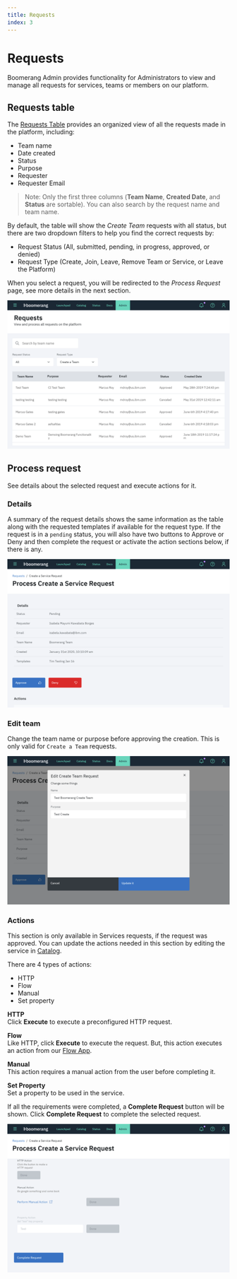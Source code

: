 ```yaml
---
title: Requests
index: 3
---
```


# Requests

Boomerang Admin provides functionality for Administrators to view and manage all requests for services, teams or members on our platform.

## Requests table

The [Requests Table](https://launch.boomerangplatform.net/admin/table) provides an organized view of all the requests made in the platform, including:

- Team name
- Date created
- Status
- Purpose
- Requester
- Requester Email

> Note: Only the first three columns (**Team Name**, **Created Date**, and **Status** are sortable). You can also search by the request name and team name.

By default, the table will show the _Create Team_ requests with all status, but there are two dropdown filters to help you find the correct requests by:

- Request Status (All, submitted, pending, in progress, approved, or denied)
- Request Type (Create, Join, Leave, Remove Team or Service, or Leave the Platform)

When you select a request, you will be redirected to the _Process Request_ page, see more details in the next section.

![Requests Table](./assets/img/requests/boomerangadmin_requests_table.png)

## Process request

See details about the selected request and execute actions for it.

### Details

A summary of the request details shows the same information as the table along with the requested templates if available for the request type. If the request is in a `pending` status, you will also have two buttons to Approve or Deny and then complete the request or activate the action sections below, if there is any.

![Request Process Details](./assets/img/requests/boomerangadmin_requests_process_details.png)

### Edit team

Change the team name or purpose before approving the creation. This is only valid for `Create a Team` requests.

![Request Process - Edit Team](./assets/img/requests/boomerangadmin_requests_process_editteam.png)

### Actions

This section is only available in Services requests, if the request was approved. You can update the actions needed in this section by editing the service in [Catalog](https://launch.boomerangplatform.net/admin/catalog).

There are 4 types of actions:

- HTTP
- Flow
- Manual
- Set property

**HTTP**  
Click **Execute** to execute a preconfigured HTTP request.

**Flow**  
Like HTTP, click **Execute** to execute the request. But, this action executes an action from our [Flow App](https://launch.boomerangplatform.net/flow/apps/flow/workflows).

**Manual**  
This action requires a manual action from the user before completing it.

**Set Property**  
Set a property to be used in the service.

If all the requirements were completed, a **Complete Request** button will be shown. Click **Complete Request** to complete the selected request.

![Actions](./assets/img/requests/boomerangadmin_requests_process_actions.png)
